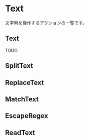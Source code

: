 # Text

文字列を操作するアクションの一覧です。

## Text

TODO

## SplitText

## ReplaceText

## MatchText

## EscapeRegex

## ReadText

